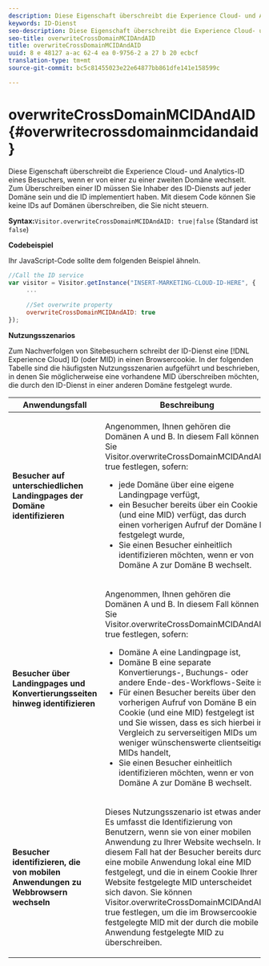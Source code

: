 ```yaml
---
description: Diese Eigenschaft überschreibt die Experience Cloud- und Analytics-ID eines Besuchers, wenn er von einer zu einer zweiten Domäne wechselt. Zum Überschreiben einer ID müssen Sie Inhaber des ID-Diensts auf jeder Domäne sein und die ID implementiert haben. Mit diesem Code können Sie keine IDs auf Domänen überschreiben, die Sie nicht steuern.
keywords: ID-Dienst
seo-description: Diese Eigenschaft überschreibt die Experience Cloud- und Analytics-ID eines Besuchers, wenn er von einer zu einer zweiten Domäne wechselt. Zum Überschreiben einer ID müssen Sie Inhaber des ID-Diensts auf jeder Domäne sein und die ID implementiert haben. Mit diesem Code können Sie keine IDs auf Domänen überschreiben, die Sie nicht steuern.
seo-title: overwriteCrossDomainMCIDAndAID
title: overwriteCrossDomainMCIDAndAID
uuid: 8 e 48127 a-ac 62-4 ea 0-9756-2 a 27 b 20 ecbcf
translation-type: tm+mt
source-git-commit: bc5c81455023e22e64877bb861dfe141e158599c

---
```



# overwriteCrossDomainMCIDAndAID{#overwritecrossdomainmcidandaid}

Diese Eigenschaft überschreibt die Experience Cloud- und Analytics-ID eines Besuchers, wenn er von einer zu einer zweiten Domäne wechselt. Zum Überschreiben einer ID müssen Sie Inhaber des ID-Diensts auf jeder Domäne sein und die ID implementiert haben. Mit diesem Code können Sie keine IDs auf Domänen überschreiben, die Sie nicht steuern.

**Syntax:**`Visitor.overwriteCrossDomainMCIDAndAID: true|false` (Standard ist `false`)

**Codebeispiel**

Ihr JavaScript-Code sollte dem folgenden Beispiel ähneln.

```js
//Call the ID service 
var visitor = Visitor.getInstance("INSERT-MARKETING-CLOUD-ID-HERE", { 
     ... 
 
     //Set overwrite property 
     overwriteCrossDomainMCIDAndAID: true 
}); 
```

**Nutzungsszenarios**

Zum Nachverfolgen von Sitebesuchern schreibt der ID-Dienst eine [!DNL Experience Cloud] ID (oder MID) in einen Browsercookie. In der folgenden Tabelle sind die häufigsten Nutzungsszenarien aufgeführt und beschrieben, in denen Sie möglicherweise eine vorhandene MID überschreiben möchten, die durch den ID-Dienst in einer anderen Domäne festgelegt wurde.

<table id="table_FC1AF6551D6646E0BF1C4FB7C1316EBB"> 
 <thead> 
  <tr> 
   <th colname="col1" class="entry"> Anwendungsfall </th> 
   <th colname="col2" class="entry"> Beschreibung </th> 
  </tr> 
 </thead>
 <tbody> 
  <tr> 
   <td colname="col1"> <p> <b>Besucher auf unterschiedlichen Landingpages der Domäne identifizieren</b> </p> </td> 
   <td colname="col2"> <p>Angenommen, Ihnen gehören die Domänen A und B. In diesem Fall können Sie <span class="codeph">Visitor.overwriteCrossDomainMCIDAndAID: true</span> festlegen, sofern: </p> <p> 
     <ul id="ul_FB4704BFE7134F1688E34BF1A36627B7"> 
      <li id="li_FF71FD1FB9DD4702B675A140FAD2B481">jede Domäne über eine eigene Landingpage verfügt, </li> 
      <li id="li_78F75469D32D473B93148B46D35E67F1">ein Besucher bereits über ein Cookie (und eine MID) verfügt, das durch einen vorherigen Aufruf der Domäne B festgelegt wurde, </li> 
      <li id="li_305CE5138EEB43D3BF9CE38D1E7FFA04">Sie einen Besucher einheitlich identifizieren möchten, wenn er von Domäne A zur Domäne B wechselt. </li> 
     </ul> </p> </td> 
  </tr> 
  <tr> 
   <td colname="col1"> <p> <b>Besucher über Landingpages und Konvertierungsseiten hinweg identifizieren</b> </p> </td> 
   <td colname="col2"> <p>Angenommen, Ihnen gehören die Domänen A und B. In diesem Fall können Sie <span class="codeph">Visitor.overwriteCrossDomainMCIDAndAID: true</span> festlegen, sofern: </p> 
    <ul id="ul_7BEBFD523A2F47AFB6963536E43692D0"> 
     <li id="li_71586080489340E2A6C0B263F231E3DE">Domäne A eine Landingpage ist, </li> 
     <li id="li_4E3D3CB380EE4F1BAC4CD752194AE8DE">Domäne B eine separate Konvertierungs-, Buchungs- oder andere Ende-des-Workflows-Seite ist, </li> 
     <li id="li_FB393B16CFAC4D2D9B2328EBA4573C1A">Für einen Besucher bereits über den vorherigen Aufruf von Domäne B ein Cookie (und eine MID) festgelegt ist und Sie wissen, dass es sich hierbei im Vergleich zu serverseitigen MIDs um weniger wünschenswerte clientseitige MIDs handelt, </li> 
     <li id="li_36FC138530A4476A995C0F9FD73C41DE">Sie einen Besucher einheitlich identifizieren möchten, wenn er von Domäne A zur Domäne B wechselt. </li> 
    </ul> </td> 
  </tr> 
  <tr> 
   <td colname="col1"> <p> <b>Besucher identifizieren, die von mobilen Anwendungen zu Webbrowsern wechseln</b> </p> </td> 
   <td colname="col2"> <p>Dieses Nutzungsszenario ist etwas anders. Es umfasst die Identifizierung von Benutzern, wenn sie von einer mobilen Anwendung zu Ihrer Website wechseln. In diesem Fall hat der Besucher bereits durch eine mobile Anwendung lokal eine MID festgelegt, und die in einem Cookie Ihrer Website festgelegte MID unterscheidet sich davon. Sie können <span class="codeph">Visitor.overwriteCrossDomainMCIDAndAID: true</span> festlegen, um die im Browsercookie festgelegte MID mit der durch die mobile Anwendung festgelegte MID zu überschreiben. </p> </td> 
  </tr> 
 </tbody> 
</table>

